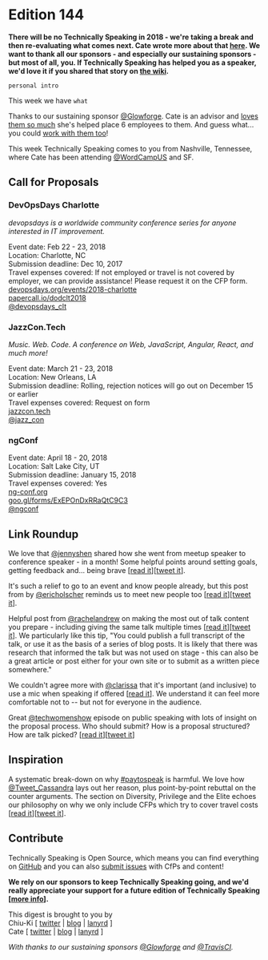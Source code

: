 # Edition 144

**There will be no Technically Speaking in 2018 - we're taking a break and then re-evaluating what comes next. Cate wrote more about that [here](https://cate.blog/2017/11/02/no-technically-speaking-in-2018/). We want to thank all our sponsors - and especially our sustaining sponsors - but most of all, you. If Technically Speaking has helped you as a speaker, we'd love it if you shared that story on [the wiki](https://github.com/catehstn/technically-speaking/wiki).**

`personal intro`

This week we have `what`

Thanks to our sustaining sponsor [@Glowforge](http://twitter.com/glowforge). Cate is an advisor and [loves them so much](https://cate.blog/2015/10/21/lasers-and-practical-skills/) she's helped place 6 employees to them. And guess what... you could [work with them too](https://glowforge.com/jobs/)!  

This week Technically Speaking comes to you from Nashville, Tennessee, where Cate has been attending [@WordCampUS](http://twitter.com/WordCampUS) and SF.


## Call for Proposals

### DevOpsDays Charlotte
*devopsdays is a worldwide community conference series for anyone interested in IT improvement.*

Event date: Feb 22 - 23, 2018  
Location: Charlotte, NC  
Submission deadline: Dec 10, 2017  
Travel expenses covered: If not employed or travel is not covered by employer, we can provide assistance! Please request it on the CFP form.  
[devopsdays.org/events/2018-charlotte](https://www.devopsdays.org/events/2018-charlotte/)  
[papercall.io/dodclt2018](https://www.papercall.io/dodclt2018)  
[@devopsdays_clt](https://twitter.com/devopsdays_clt)


### JazzCon.Tech
*Music. Web. Code. A conference on Web, JavaScript, Angular, React, and much more!*

Event date: March 21 - 23, 2018  
Location: New Orleans, LA  
Submission deadline: Rolling, rejection notices will go out on December 15 or earlier  
Travel expenses covered: Request on form  
[jazzcon.tech](http://jazzcon.tech/)  
[@jazz_con](https://twitter.com/jazz_con)


### ngConf

Event date: April 18 - 20, 2018  
Location: Salt Lake City, UT  
Submission deadline: January 15, 2018  
Travel expenses covered: Yes  
[ng-conf.org](https://www.ng-conf.org/)  
[goo.gl/forms/ExEPOnDxRRaQtC9C3](https://goo.gl/forms/ExEPOnDxRRaQtC9C3)  
[@ngconf](https://twitter.com/ngconf)


## Link Roundup

We love that [@jennyshen](http://twitter.com/jennyshen) shared how she went from meetup speaker to conference speaker - in a month! Some helpful points around setting goals, getting feedback and... being brave [[read it](https://medium.com/women-talk-design/i-set-a-goal-to-speak-at-1-conference-by-end-of-2017-heres-how-i-overachieved-it-by-4x-4ca4e77935e7)][[tweet it](https://twitter.com/home?status=I%20set%20a%20goal%20to%20speak%20at%201%20conference%20by%20end%20of%202017.%20Here%E2%80%99s%20how%20I%20overachieved%20it%20by%204X%20by%20%40jennyshen%20https%3A//medium.com/women-talk-design/i-set-a-goal-to-speak-at-1-conference-by-end-of-2017-heres-how-i-overachieved-it-by-4x-4ca4e77935e7%20via%20%40techspeakdigest)].  

It's such a relief to go to an event and know people already, but this post from by [@ericholscher](https://twitter.com/ericholscher) reminds us to meet new people too [[read it](http://ericholscher.com/blog/2017/dec/2/breaking-cliques-at-events/)][[tweet it](https://twitter.com/home?status=Breaking%20Cliques%20at%20Events%20by%20%40ericholscher%20http%3A//ericholscher.com/blog/2017/dec/2/breaking-cliques-at-events/%20via%20%40techspeakdigest)].

Helpful post from [@rachelandrew](https://twitter.com/rachelandrew) on making the most out of talk content you prepare - including giving the same talk multiple times [[read it](https://be.noti.st/2017/do-i-need-to-write-a-brand-new-talk-every-time)][[tweet it](https://twitter.com/home?status=Do%20I%20need%20to%20write%20a%20brand%20new%20talk%20every%20time%3F%20by%20%40rachelandrew%20https%3A//be.noti.st/2017/do-i-need-to-write-a-brand-new-talk-every-time%20via%20%40techspeakdigest)]. We particularly like this tip, "You could publish a full transcript of the talk, or use it as the basis of a series of blog posts. It is likely that there was research that informed the talk but was not used on stage - this can also be a great article or post either for your own site or to submit as a written piece somewhere."

We couldn't agree more with [@clarissa](http://twitter.com/clarissa) that it's important (and inclusive) to use a mic when speaking if offered [[read it](https://twitter.com/clarissa/status/910906344978341893)]. We understand it can feel more comfortable not to -- but not for everyone in the audience.

Great [@techwomenshow](http://twitter.com/techwomenshow) episode on public speaking with lots of insight on the proposal process. Who should submit? How is a proposal structured? How are talk picked? [[read it](https://thewomenintechshow.com/2017/11/27/tech-conferences-kubecon-with-michelle-noorali/)][[tweet it](https://twitter.com/home?status=Tech%20Conferences%3A%20%40kubeconio%20with%20%40michellenoorali%20on%20%40techwomenshow%20https%3A//thewomenintechshow.com/2017/11/27/tech-conferences-kubecon-with-michelle-noorali/%20via%20%40techspeakdigest)]



## Inspiration

A systematic break-down on why [#paytospeak](https://twitter.com/search?q=%23paytospeak) is harmful. We love how [@Tweet_Cassandra](https://twitter.com/Tweet_Cassandra) lays out her reason, plus point-by-point rebuttal on the counter arguments. The section on Diversity, Privilege and the Elite echoes our philosophy on why we only include CFPs which try to cover travel costs [[read it](http://www.cassandrahl.com/blog/why-i-dont-pay-to-speak/)][[tweet it](https://twitter.com/home?status=Why%20I%20Don%E2%80%99t%20Pay%20to%20Speak%20by%20%40Tweet_Cassandra%20http%3A//www.cassandrahl.com/blog/why-i-dont-pay-to-speak/%20via%20%40techspeakdigest)].

## Contribute

Technically Speaking is Open Source, which means you can find everything on [GitHub](https://github.com/catehstn/technically-speaking/) and you can also [submit issues](https://github.com/catehstn/technically-speaking/issues/new) with CfPs and content!

**We rely on our sponsors to keep Technically Speaking going, and we'd really appreciate your support for a future edition of Technically Speaking [[more info](http://www.techspeak.email/sponsorship/)].**  


This digest is brought to you by  
Chiu-Ki [ [twitter](https://twitter.com/chiuki) | [blog](http://blog.sqisland.com/) | [lanyrd](http://lanyrd.com/profile/chiuki/) ]  
Cate [ [twitter](https://twitter.com/catehstn) | [blog](http://www.cate.blog/) | [lanyrd](http://lanyrd.com/profile/catehstn/) ]

*With thanks to our sustaining sponsors [@Glowforge](http://twitter.com/glowforge) and [@TravisCI](http://twitter.com/travisci).*
